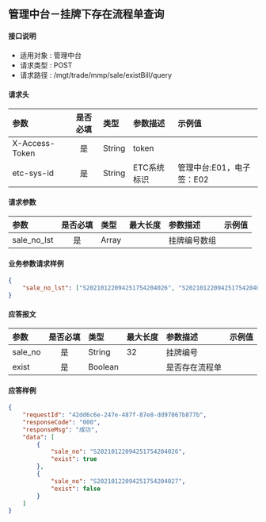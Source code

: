 ## 管理中台－挂牌下存在流程单查询

#### 接口说明
* 适用对象 : 管理中台
* 请求类型 : POST
* 请求路径 : /mgt/trade/mmp/sale/existBill/query

#### 请求头
| 参数           | 是否必填 | 类型   | 参数描述    | 示例值                    |
| :------------- | :------: | :----- | :---------- | :------------------------ |
| X-Access-Token |    是    | String | token       |                           |
| etc-sys-id     |    是    | String | ETC系统标识 | 管理中台:E01，电子签：E02 |

#### 请求参数
| 参数 | 是否必填 | 类型 | 最大长度 | 参数描述 | 示例值 |
|:----|:-------:|:-----|:-------|:--------|:------|
| sale_no_lst | 是 | Array |  | 挂牌编号数组 |  |

#### 业务参数请求样例
```json
{
    "sale_no_lst": ["S20210122094251754204026", "S20210122094251754204027"]
}
```

#### 应答报文
| 参数 | 是否必填 | 类型 | 最大长度 | 参数描述 | 示例值 |
|:----|:-------:|:----|:--------|:--------|:------|
| sale_no | 是 | String | 32 | 挂牌编号 |  |
| exist | 是 | Boolean |  | 是否存在流程单 |  |

#### 应答样例
```json
{
    "requestId": "42dd6c6e-247e-487f-87e8-dd97067b877b",
    "responseCode": "000",
    "responseMsg": "成功",
    "data": [
        {
            "sale_no": "S20210122094251754204026",
            "exist": true
        },
        {
            "sale_no": "S20210122094251754204027",
            "exist": false
        }
    ]
}
```
